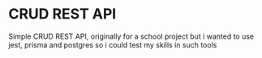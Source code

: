 # CRUD REST API

Simple CRUD REST API, originally for a school project but i wanted to use jest, prisma and postgres so i could test my skills in such tools  
